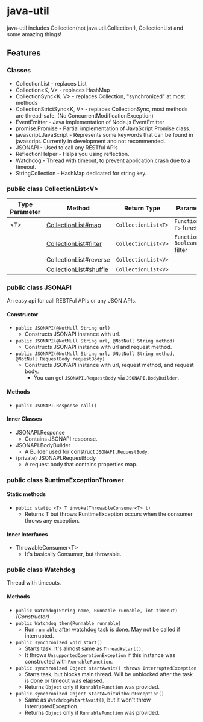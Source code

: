 # java-util
java-util includes Collection(not java.util.Collection!), CollectionList and some amazing things!

## Features

### Classes

- CollectionList<V> - replaces List
- Collection<K, V> - replaces HashMap
- CollectionSync<K, V> - replaces Collection, "synchronized" at most methods
- CollectionStrictSync<K, V> - replaces CollectionSync, most methods are thread-safe. (No ConcurrentModificationException)
- EventEmitter - Java implementation of Node.js EventEmitter
- promise.Promise - Partial implementation of JavaScript Promise class.
- javascript.JavaScript - Represents some keywords that can be found in javascript. Currently in development and not recommended.
- JSONAPI - Used to call any RESTful APIs
- ReflectionHelper - Helps you using reflection.
- Watchdog - Thread with timeout, to prevent application crash due to a timeout.
- StringCollection - HashMap dedicated for string key.

### public class CollectionList\<V\>

| Type Parameter | Method | Return Type | Parameter |
| ----- | ----- | ----- | ----- |
| \<T\> | [CollectionList#map](https://developer.mozilla.org/en-US/docs/Web/JavaScript/Reference/Global_Objects/Array/map) | `CollectionList<T>` | `Function<V, T>` function |
| | [CollectionList#filter](https://developer.mozilla.org/en-US/docs/Web/JavaScript/Reference/Global_Objects/Array/filter) | `CollectionList<V>` | `Function<V, Boolean>` filter |
| | CollectionList#reverse | `CollectionList<V>` | |
| | CollectionList#shuffle | `CollectionList<V>` | |

### public class JSONAPI
An easy api for call RESTFul APIs or any JSON APIs.

#### Constructor
- `public JSONAPI(@NotNull String url)`
  - Constructs JSONAPI instance with url.
- `public JSONAPI(@NotNull String url, @NotNull String method)`
  - Constructs JSONAPI instance with url and request method.
- `public JSONAPI(@NotNull String url, @NotNull String method, @NotNull RequestBody requestBody)`
  - Constructs JSONAPI instance with url, request method, and request body.
    - You can get `JSONAPI.RequestBody` via `JSONAPI.BodyBuilder`.

#### Methods
- `public JSONAPI.Response call()`

#### Inner Classes
- JSONAPI.Response
  - Contains JSONAPI response.
- JSONAPI.BodyBuilder
  - A Builder used for construct `JSONAPI.RequestBody`.
- (private) JSONAPI.RequestBody
  - A request body that contains properties map.

### public class RuntimeExceptionThrower

#### Static methods
- `public static <T> T invoke(ThrowableConsumer<T> t)`
  - Returns T but throws RuntimeException occurs when the consumer throws any exception.

#### Inner Interfaces
- ThrowableConsumer\<T\>
  - It's basically Consumer, but throwable.

### public class Watchdog
Thread with timeouts.

#### Methods
- `public Watchdog(String name, Runnable runnable, int timeout)` *\(Constructor\)*
- `public Watchdog then(Runnable runnable)`
  - Run `runnable` after watchdog task is done. May not be called if interrupted.
- `public synchronized void start()`
  - Starts task. It's almost same as `Thread#start()`.
  - It throws `UnsupportedOperationException` if this instance was constructed with `RunnableFunction`.
- `public synchronized Object startAwait() throws InterruptedException`
  - Starts task, but blocks main thread. Will be unblocked after the task is done or timeout was elapsed.
  - Returns `Object` only if `RunnableFunction` was provided.
- `public synchronized Object startAwaitWithoutException()`
  - Same as `Watchdog#startAwait()`, but it won't throw InterruptedException.
  - Returns `Object` only if `RunnableFunction` was provided.